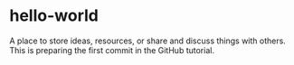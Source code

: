 # hello-world
A place to store ideas, resources, or share and discuss things with others.
This is preparing the first commit in the GitHub tutorial.
